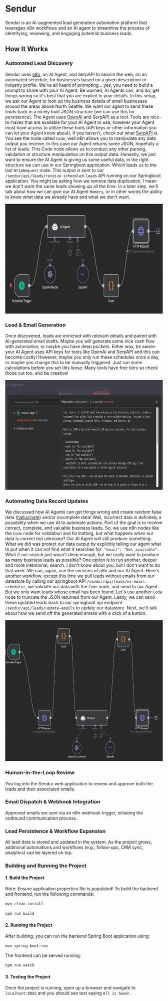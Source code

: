 # Sendur

Sendur is an AI-augmented lead generation automation platform that leverages n8n workflows and an AI agent to streamline the process of identifying, reviewing, and engaging potential business leads.

## How It Works

### Automated Lead Discovery
Sendur uses <a href="https://n8n.io/">n8n</a>, an AI Agent, and SerpAPI to search the web, on an automated schedule, for businesses based on a given 
description or industry profile. We've all heard of prompting... yes, you need to build a prompt to share with your AI 
Agent. Be warned, AI Agents can, and do, get things wrong so it's best that you are explicit in your details. In this 
setup, we ask our Agent to look up the business details of small businesses around the areas above North Seattle. 
We want our agent to send these leads back in a nicely built JSON structure (we can use this for persistence). The Agent
uses <a href="https://openai.com/">OpenAI</a> and SerpAPI as a tool. Tools are nice-to-haves that are available for your AI Agent to use, however your
Agent must have access to utilize these tools (API keys or other information you can let your Agent know about). If
you haven't, check out what <a href="https://serpapi.com/">SerpAPI</a> is. You see the node called `Code`, well 
n8n allows you to manipulate any data output you receive. In this case our Agent returns some JSON, hopefully a list of 
leads. This Code node allows us to conduct any other parsing, validation or structure manipulation on this output data. 
Honestly, we just want to ensure the AI Agent is giving us some useful data, in the right structure we can use in our 
Springboot application. Which leads us to the last `HttpRequest` node. This output is sent to our 
`/sendur/api/leads/receive-scheduled-leads` API running on our Springboot application. You might be asking how we remove 
data duplication, I mean we don't want the same leads showing up all the time. In a later step, we'll talk about how we 
can give our AI Agent `Memory`, or in other words the ability to know what data we already have and what we don't want.

<a href="https://n8n.io/integrations/agent/">
  <img src="images/scheduled_lead_generator_agent.png" alt="Logo" width="800" height="350">
</a>

### Lead & Email Generation
Once discovered, leads are enriched with relevant details and paired with AI-generated email drafts. Maybe you will 
generate some nice cash flow with automation, or maybe you have deep pockets. Either way, be aware: your AI Agent 
uses API keys for tools like OpenAI and SerpAPI and this can become costly! However, maybe you only run these schedules
once a day, or maybe you change this to be manually triggered. Just run some calculations before you set this loose. Many 
tools have free tiers so check those out too, and be creative!

<a href="https://n8n.io/integrations/agent/">
  <img src="images/n8n_ai_agent_prompt.png" alt="Logo" width="800" height="350">
</a>

### Automating Data Record Updates
We discussed how AI Agents can get things wrong and create random false data (<a href="https://cloud.google.com/discover/what-are-ai-hallucinations">hallucinate</a>)
and/or incomplete data! Well, incorrect data is definitely a possibility when we use AI to automate actions. Part of the goal
is to receive correct, complete, and valuable business leads. So, we use n8n nodes like the `Code` node for validation and 
formatting, but what happens when our data is correct but unknown? Our AI Agent will still produce something. What we did
was protect our data output by explicitly telling our agent what to put when it can not find what it searches for: `"email": "Not available"`.
What if our search just wasn't deep enough, but we really want to produce as many business leads as possible? One option is to run 
another, deeper and more intentional, search. I don't know about you, but I don't want to do that work. We can, again, use the services of n8n and our
AI Agent. Here's another workflow, except this time we pull leads without emails from our datastore by calling our springboot API 
`/sendur/api/leads/no-email-scheduler`, we validate our data with the `Code` node, and send to our Agent. But we only want leads whose 
email has been found. Let's use another `Code` node to truncate the JSON returned from our Agent. Lastly, we can send these updated leads
back to our springboot api endpoint `/sendur/api/leads/update-emails` to update our datastore. Next, we'll talk about how we send off the 
generated emails with a click of a button. 

<a href="https://n8n.io/integrations/agent/">
  <img src="images/scheduled_lead_update_agent.png" alt="Logo" width="800" height="450">
</a>

### Human-in-the-Loop Review
You log into the Sendur web application to review and approve both the leads and their associated emails.

### Email Dispatch & Webhook Integration
Approved emails are sent via an n8n webhook trigger, initiating the outbound communication process.

### Lead Persistence & Workflow Expansion
All lead data is stored and updated in the system. As the project grows, additional automations and workflows (e.g., follow-ups, CRM sync, analytics) can be layered on top.

### Building and Running the Project

#### 1. Build the Project
Note: Ensure application.properties file is populated!
To build the backend and frontend, run the following commands:
``` bash
mvn clean install
```
```bash
npm run build
```

#### 2. Running the Project
After building, you can run the backend Spring Boot application using:
```bash
mvn spring-boot:run
```

The frontend can be served running:
```bash
npm run watch
```

#### 3. Testing the Project
Once the project is running, open up a browser and navigate to `localhost:8082` and you should see text saying `All is Good!`.

